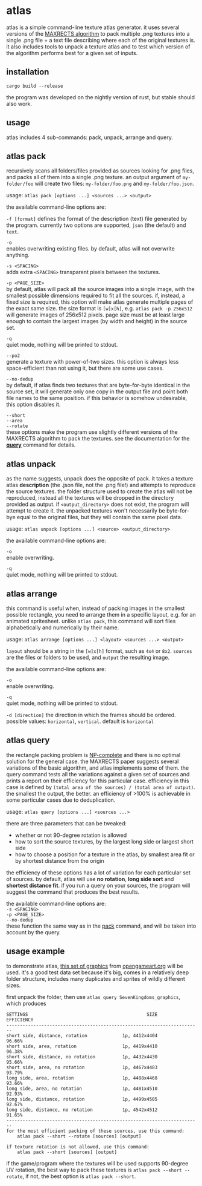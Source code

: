atlas
=====
atlas is a simple command-line texture atlas generator. it uses several versions of the [MAXRECTS algorithm](https://docplayer.net/21175043-A-thousand-ways-to-pack-the-bin-a-practical-approach-to-two-dimensional-rectangle-bin-packing.html) to pack multiple .png textures into a single .png file + a text file describing where each of the original textures is. it also includes tools to unpack a texture atlas and to test which version of the algorithm performs best for a given set of inputs.

installation
------------
```cargo build --release```

the program was developed on the nightly version of rust, but stable should also work. 

usage
-----
atlas includes 4 sub-commands: pack, unpack, arrange and query.

## atlas pack
recursively scans all folders/files provided as sources looking for .png files, and packs all of them into a single .png texture. an output argument of ```my-folder/foo``` will create two files: ```my-folder/foo.png``` and ```my-folder/foo.json```.

usage: ```atlas pack [options ...] <sources ...> <output>```

the available command-line options are:

```-f [format]```
defines the format of the description (text) file generated by the program. currently two options are supported, ```json``` (the default) and ```text```.

```-o```<br>
enables overwriting existing files. by default, atlas will not overwrite anything.

```-s <SPACING>```<br>
adds extra ```<SPACING>``` transparent pixels between the textures.

```-p <PAGE_SIZE>```<br>
by default, atlas will pack all the source images into a single image, with the smallest possible dimensions required to fit all the sources. if, instead, a fixed size is required, this option will make atlas generate multiple pages of the exact same size. the size format is ```[w]x[h]```, e.g. ```atlas pack -p 256x512``` will generate images of 256x512 pixels. page size must be at least large enough to contain the largest images (by width and height) in the source set.

```-q```<br>
quiet mode, nothing will be printed to stdout.

```--po2```<br>
generate a texture with power-of-two sizes. this option is always less space-efficient than not using it, but there are some use cases.

```--no-dedup```<br>
by default, if atlas finds two textures that are byte-for-byte identical in the source set, it will generate only one copy in the output file and point both file names to the same position. if this behavior is somehow undesirable, this option disables it.

```--short```<br>
```--area```<br>
```--rotate```<br>
these options make the program use slightly different versions of the MAXRECTS algorithm to pack the textures. see the documentation for the **[query](#atlas-query)** command for details.

## atlas unpack
as the name suggests, unpack does the opposite of pack. it takes a texture atlas **description** (the .json file, not the .png file!) and attempts to reproduce the source textures. the folder structure used to create the atlas will not be reproduced, instead all the textures will be dropped in the directory provided as output. if ```<output_directory>``` does not exist, the program will attempt to create it. the unpacked textures won't necessarily be byte-for-bye equal to the original files, but they will contain the same pixel data.

usage: ```atlas unpack [options ...] <source> <output_directory>```

the available command-line options are:

```-o```<br>
enable overwriting.

```-q```<br>
quiet mode, nothing will be printed to stdout.

## atlas arrange
this command is useful when, instead of packing images in the smallest possible rectangle, you need to arrange them in a specific layout, e.g. for an animated spritesheet. unlike ```atlas pack```, this command will sort files alphabetically and numerically by their name.

usage: ```atlas arrange [options ...] <layout> <sources ...> <output>```

```layout``` should be a string in the ```[w]x[h]``` format, such as ```4x4``` or ```8x2```. ```sources``` are the files or folders to be used, and ```output``` the resulting image.

the available command-line options are:

```-o```<br>
enable overwriting.

```-q```<br>
quiet mode, nothing will be printed to stdout.

```-d [direction]```
the direction in which the frames should be ordered. possible values: ```horizontal```, ```vertical```. default is ```horizontal```

## atlas query
the rectangle packing problem is [NP-complete](https://en.wikipedia.org/wiki/Rectangle_packing#Packing_different_rectangles_in_a_minimum-area_rectangle) and there is no optimal solution for the general case. the MAXRECTS paper suggests several variations of the basic algorithm, and atlas implements some of them. the query command tests all the variations against a given set of sources and prints a report on their efficiency for this particular case. efficiency in this case is defined by ```(total area of the sources) / (total area of output)```. the smallest the output, the better. an efficiency of >100% is achievable in some particular cases due to deduplication.

usage: ```atlas query [options ...] <sources ...>```

there are three parameters that can be tweaked:
* whether or not 90-degree rotation is allowed
* how to sort the source textures, by the largest long side or largest short side
* how to choose a position for a texture in the atlas, by smallest area fit or by shortest distance from the origin

the efficiency of these options has a lot of variation for each particular set of sources. by default, atlas will use **no rotation**, **long side sort** and **shortest distance fit**. if you run a query on your sources, the program will suggest the command that produces the best results.

the available command-line options are:<br>
```-s <SPACING>```<br>
```-p <PAGE_SIZE>```<br>
```--no-dedup```<br>
these function the same way as in the [pack](#atlas-pack) command, and will be taken into account by the query.

## usage example
to demonstrate atlas, [this set of graphics](https://opengameart.org/content/seven-kingdoms) from [opengameart.org](https://opengameart.org) will be used. it's a good test data set because it's big, comes in a relatively deep folder structure, includes many duplicates and sprites of wildly different sizes.

first unpack the folder, then use ```atlas query SevenKingdoms_graphics```, which produces
```
SETTINGS                                            SIZE      EFFICIENCY
------------------------------------------------------------------------
short side, distance, rotation             1p, 4412x4404          96.66%
short side, area, rotation                 1p, 4419x4410          96.38%
short side, distance, no rotation          1p, 4432x4430          95.66%
short side, area, no rotation              1p, 4467x4483          93.79%
long side, area, rotation                  1p, 4488x4468          93.66%
long side, area, no rotation               1p, 4481x4510          92.93%
long side, distance, rotation              1p, 4499x4505          92.67%
long side, distance, no rotation           1p, 4542x4512          91.65%
------------------------------------------------------------------------
for the most efficient packing of these sources, use this command:
	atlas pack --short --rotate [sources] [output]

if texture rotation is not allowed, use this command:
	atlas pack --short [sources] [output]
```

if the game/program where the textures will be used supports 90-degree UV rotation, the best way to pack these textures is ```atlas pack --short --rotate```, if not, the best option is ```atlas pack --short```.
